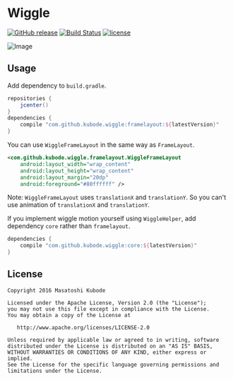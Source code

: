Wiggle
===

[![GitHub release](https://img.shields.io/github/release/kubode/Wiggle.svg?maxAge=2592000)]()
[![Build Status](https://travis-ci.org/kubode/Wiggle.svg?branch=master)](https://travis-ci.org/kubode/Wiggle)
[![license](https://img.shields.io/github/license/kubode/Wiggle.svg?maxAge=2592000)]()

![Image](https://github.com/kubode/Wiggle/raw/master/img/image.gif)

Usage
---

Add dependency to `build.gradle`.

```gradle
repositories {
    jcenter()
}
dependencies {
    compile "com.github.kubode.wiggle:framelayout:${latestVersion}"
}
```

You can use `WiggleFrameLayout` in the same way as `FrameLayout`.

```xml
<com.github.kubode.wiggle.framelayout.WiggleFrameLayout
    android:layout_width="wrap_content"
    android:layout_height="wrap_content"
    android:layout_margin="20dp"
    android:foreground="#80ffffff" />
```

Note: `WiggleFrameLayout` uses `translationX` and `translationY`.
So you can't use animation of `translationX` and `translationY`.

If you implement wiggle motion yourself using `WiggleHelper`, add dependency `core` rather than `framelayout`.

```gradle
dependencies {
    compile "com.github.kubode.wiggle:core:${latestVersion}"
}
```

License
---

```
Copyright 2016 Masatoshi Kubode

Licensed under the Apache License, Version 2.0 (the "License");
you may not use this file except in compliance with the License.
You may obtain a copy of the License at

   http://www.apache.org/licenses/LICENSE-2.0

Unless required by applicable law or agreed to in writing, software
distributed under the License is distributed on an "AS IS" BASIS,
WITHOUT WARRANTIES OR CONDITIONS OF ANY KIND, either express or implied.
See the License for the specific language governing permissions and
limitations under the License.
```
